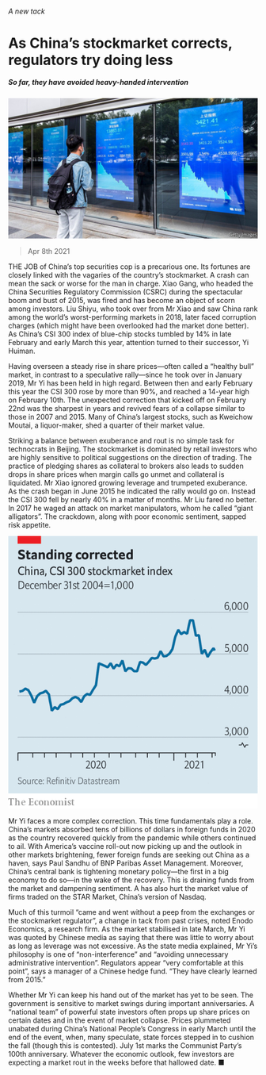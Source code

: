 ###### A new tack

# As China’s stockmarket corrects, regulators try doing less 

##### So far, they have avoided heavy-handed intervention 

![image](images/20210410_fnp503.jpg) 

> Apr 8th 2021 

THE JOB of China’s top securities cop is a precarious one. Its fortunes are closely linked with the vagaries of the country’s stockmarket. A crash can mean the sack or worse for the man in charge. Xiao Gang, who headed the China Securities Regulatory Commission (CSRC) during the spectacular boom and bust of 2015, was fired and has become an object of scorn among investors. Liu Shiyu, who took over from Mr Xiao and saw China rank among the world’s worst-performing markets in 2018, later faced corruption charges (which might have been overlooked had the market done better). As China’s CSI 300 index of blue-chip stocks tumbled by 14% in late February and early March this year, attention turned to their successor, Yi Huiman. 

Having overseen a steady rise in share prices—often called a “healthy bull” market, in contrast to a speculative rally—since he took over in January 2019, Mr Yi has been held in high regard. Between then and early February this year the CSI 300 rose by more than 90%, and reached a 14-year high on February 10th. The unexpected correction that kicked off on February 22nd was the sharpest in years and revived fears of a collapse similar to those in 2007 and 2015. Many of China’s largest stocks, such as Kweichow Moutai, a liquor-maker, shed a quarter of their market value.


Striking a balance between exuberance and rout is no simple task for technocrats in Beijing. The stockmarket is dominated by retail investors who are highly sensitive to political suggestions on the direction of trading. The practice of pledging shares as collateral to brokers also leads to sudden drops in share prices when margin calls go unmet and collateral is liquidated. Mr Xiao ignored growing leverage and trumpeted exuberance. As the crash began in June 2015 he indicated the rally would go on. Instead the CSI 300 fell by nearly 40% in a matter of months. Mr Liu fared no better. In 2017 he waged an attack on market manipulators, whom he called “giant alligators”. The crackdown, along with poor economic sentiment, sapped risk appetite.

![image](images/20210410_FNC432.png) 


Mr Yi faces a more complex correction. This time fundamentals play a role. China’s markets absorbed tens of billions of dollars in foreign funds in 2020 as the country recovered quickly from the pandemic while others continued to ail. With America’s vaccine roll-out now picking up and the outlook in other markets brightening, fewer foreign funds are seeking out China as a haven, says Paul Sandhu of BNP Paribas Asset Management. Moreover, China’s central bank is tightening monetary policy—the first in a big economy to do so—in the wake of the recovery. This is draining funds from the market and dampening sentiment. A  has also hurt the market value of firms traded on the STAR Market, China’s version of Nasdaq.

Much of this turmoil “came and went without a peep from the exchanges or the stockmarket regulator”, a change in tack from past crises, noted Enodo Economics, a research firm. As the market stabilised in late March, Mr Yi was quoted by Chinese media as saying that there was little to worry about as long as leverage was not excessive. As the state media explained, Mr Yi’s philosophy is one of “non-interference” and “avoiding unnecessary administrative intervention”. Regulators appear “very comfortable at this point”, says a manager of a Chinese hedge fund. “They have clearly learned from 2015.”

Whether Mr Yi can keep his hand out of the market has yet to be seen. The government is sensitive to market swings during important anniversaries. A “national team” of powerful state investors often props up share prices on certain dates and in the event of market collapse. Prices plummeted unabated during China’s National People’s Congress in early March until the end of the event, when, many speculate, state forces stepped in to cushion the fall (though this is contested). July 1st marks the Communist Party’s 100th anniversary. Whatever the economic outlook, few investors are expecting a market rout in the weeks before that hallowed date. ■

